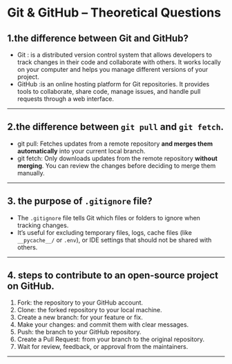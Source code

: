 # Git & GitHub – Theoretical Questions

## 1.the difference between Git and GitHub?

- Git : is a distributed version control system that allows developers to track changes in their code and collaborate with others. It works locally on your computer and helps you manage different versions of your project.
- GitHub :is an online hosting platform for Git repositories. It provides tools to collaborate, share code, manage issues, and handle pull requests through a web interface.

---

## 2.the difference between `git pull` and `git fetch`.

- git pull: Fetches updates from a remote repository **and merges them automatically** into your current local branch.
- git fetch: Only downloads updates from the remote repository **without merging**. You can review the changes before deciding to merge them manually.

---

## 3. the purpose of `.gitignore` file?

- The `.gitignore` file tells Git which files or folders to ignore when tracking changes.
- It’s useful for excluding temporary files, logs, cache files (like `__pycache__/` or `.env`), or IDE settings that should not be shared with others.

---

## 4. steps to contribute to an open-source project on GitHub.

1. Fork: the repository to your GitHub account.
2. Clone: the forked repository to your local machine.
3. Create a new branch: for your feature or fix.
4. Make your changes: and commit them with clear messages.
5. Push: the branch to your GitHub repository.
6. Create a Pull Request: from your branch to the original repository.
7. Wait for review, feedback, or approval from the maintainers.

---

